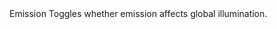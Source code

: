 <tr>
  <td>Emission</td>
  <td></td>
  <td>Toggles whether emission affects global illumination.</td>
</tr>